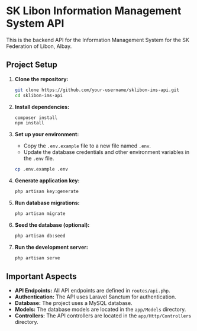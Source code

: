 # SK Libon Information Management System API

This is the backend API for the Information Management System for the SK Federation of Libon, Albay.

## Project Setup

1.  **Clone the repository:**
    ```bash
    git clone https://github.com/your-username/sklibon-ims-api.git
    cd sklibon-ims-api
    ```

2.  **Install dependencies:**
    ```bash
    composer install
    npm install
    ```

3.  **Set up your environment:**
    -   Copy the `.env.example` file to a new file named `.env`.
    -   Update the database credentials and other environment variables in the `.env` file.
    ```bash
    cp .env.example .env
    ```

4.  **Generate application key:**
    ```bash
    php artisan key:generate
    ```

5.  **Run database migrations:**
    ```bash
    php artisan migrate
    ```

6.  **Seed the database (optional):**
    ```bash
    php artisan db:seed
    ```

7.  **Run the development server:**
    ```bash
    php artisan serve
    ```

## Important Aspects

*   **API Endpoints:** All API endpoints are defined in `routes/api.php`.
*   **Authentication:** The API uses Laravel Sanctum for authentication.
*   **Database:** The project uses a MySQL database.
*   **Models:** The database models are located in the `app/Models` directory.
*   **Controllers:** The API controllers are located in the `app/Http/Controllers` directory.